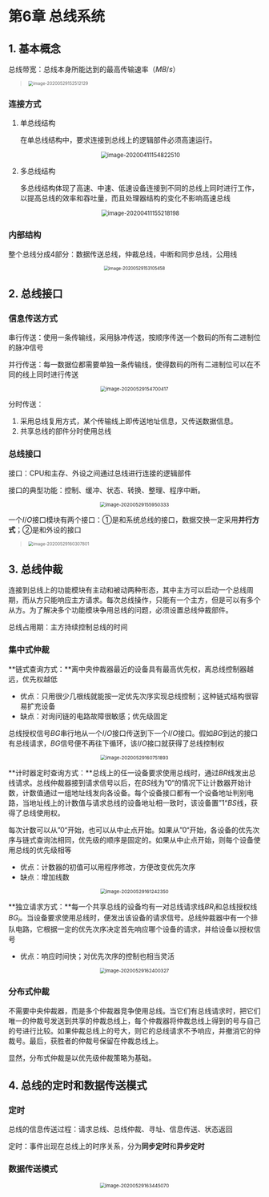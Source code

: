 # 第6章 总线系统

## 1. 基本概念

总线带宽：总线本身所能达到的最高传输速率（$MB/s$）

> <left>
>     <img src=".assets/image-20200529152512129.png" alt="image-20200529152512129" style="zoom:60%;" />
> </left>



### 连接方式

1. 单总线结构

   在单总线结构中，要求连接到总线上的逻辑部件必须高速运行。

   <center>
       <img src=".assets/image-20200411154822510.png" alt="image-20200411154822510" style="zoom:80%;" />
   </center>

2. 多总线结构

   多总线结构体现了高速、中速、低速设备连接到不同的总线上同时进行工作，以提高总线的效率和吞吐量，而且处理器结构的变化不影响高速总线

   <center>
       <img src=".assets/image-20200411155218198.png" alt="image-20200411155218198" style="zoom:80%;" />
   </center>

### 内部结构

整个总线分成4部分：数据传送总线，仲裁总线，中断和同步总线，公用线

<center>
    <img src=".assets/image-20200529153105458.png" alt="image-20200529153105458" style="zoom:60%;" />
</center>

## 2. 总线接口

### 信息传送方式

串行传送：使用一条传输线，采用脉冲传送，按顺序传送一个数码的所有二进制位的脉冲信号

并行传送：每一数据位都需要单独一条传输线，使得数码的所有二进制位可以在不同的线上同时进行传送

<center>
    <img src=".assets/image-20200529154700417.png" alt="image-20200529154700417" style="zoom:67%;" />
</center>

分时传送：

1. 采用总线复用方式，某个传输线上即传送地址信息，又传送数据信息。
2. 共享总线的部件分时使用总线



### 总线接口

接口：CPU和主存、外设之间通过总线进行连接的逻辑部件

接口的典型功能：控制、缓冲、状态、转换、整理、程序中断。

<center>
    <img src=".assets/image-20200529155950333.png" alt="image-20200529155950333" style="zoom:67%;" />
</center>

一个$I/O$接口模块有两个接口：①是和系统总线的接口，数据交换一定采用**并行方式**；②是和外设的接口

> <left>
>     <img src=".assets/image-20200529160307801.png" alt="image-20200529160307801" style="zoom:60%;" />
> </left>



## 3. 总线仲裁

连接到总线上的功能模块有主动和被动两种形态，其中主方可以启动一个总线周期，而从方只能响应主方请求。每次总线操作，只能有一个主方，但是可以有多个从方。为了解决多个功能模块争用总线的问题，必须设置总线仲裁部件。

总线占用期：主方持续控制总线的时间

### 集中式仲裁

**链式查询方式：**离中央仲裁器最近的设备具有最高优先权，离总线控制器越远，优先权越低

- 优点：只用很少几根线就能按一定优先次序实现总线控制；这种链式结构很容易扩充设备
- 缺点：对询问链的电路故障很敏感；优先级固定

总线授权信号$BG$串行地从一个$I/O$接口传送到下一个$I/O$接口。假如$BG$到达的接口有总线请求，$BG$信号便不再往下循环，该$I/O$接口就获得了总线控制权

<center>
    <img src=".assets/image-20200529160751893.png" alt="image-20200529160751893" style="zoom:67%;" />
</center>



**计时器定时查询方式：**总线上的任一设备要求使用总线时，通过$BR$线发出总线请求。总线仲裁器接到请求信号以后，在$BS$线为”0“的情况下让计数器开始计数，计数值通过一组地址线发向各设备。每个设备接口都有一个设备地址判别电路，当地址线上的计数值与请求总线的设备地址相一致时，该设备置”1“$BS$线，获得了总线使用权。

每次计数可以从”0“开始，也可以从中止点开始。如果从”0“开始，各设备的优先次序与链式查询法相同，优先级的顺序是固定的。如果从中止点开始，则每个设备使用总线的优先级相等

- 优点：计数器的初值可以用程序修改，方便改变优先次序
- 缺点：增加线数



<center>
    <img src=".assets/image-20200529161242350.png" alt="image-20200529161242350" style="zoom:67%;" />
</center>



**独立请求方式：**每一个共享总线的设备均有一对总线请求线$BR_i$和总线授权线$BG_i$。当设备要求使用总线时，便发出该设备的请求信号。总线仲裁器中有一个排队电路，它根据一定的优先次序决定首先响应哪个设备的请求，并给设备以授权信号

- 优点：响应时间快；对优先次序的控制也相当灵活

<center>
    <img src=".assets/image-20200529162400327.png" alt="image-20200529162400327" style="zoom:67%;" />
</center>



### 分布式仲裁

不需要中央仲裁器，而是多个仲裁器竞争使用总线。当它们有总线请求时，把它们唯一的仲裁号发送到共享的仲裁总线上，每个仲裁器将仲裁总线上得到的号与自己的号进行比较。如果仲裁总线上的号大，则它的总线请求不予响应，并撤消它的仲裁号。最后，获胜者的仲裁号保留在仲裁总线上。

显然，分布式仲裁是以优先级仲裁策略为基础。



## 4. 总线的定时和数据传送模式

### 定时

总线的信息传送过程：请求总线、总线仲裁、寻址、信息传送、状态返回

定时：事件出现在总线上的时序关系，分为**同步定时**和**异步定时**

### 数据传送模式

<center>
    <img src=".assets/image-20200529163445070.png" alt="image-20200529163445070" style="zoom:67%;" />
</center>

